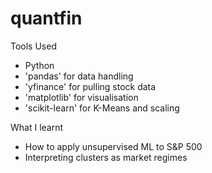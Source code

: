 # quantfin
Tools Used
- Python
- 'pandas' for data handling
- 'yfinance' for pulling stock data
- 'matplotlib' for visualisation
- 'scikit-learn' for K-Means and scaling

What I learnt
- How to apply unsupervised ML to S&P 500
- Interpreting clusters as market regimes
